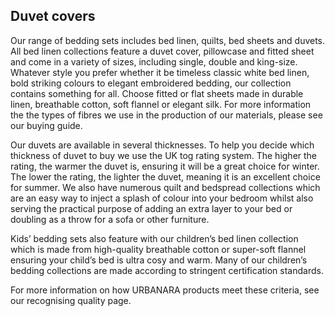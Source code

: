 ## Duvet covers

Our range of bedding sets includes bed linen, quilts, bed sheets and duvets. All bed linen collections feature a duvet cover, pillowcase and fitted sheet and come in a variety of sizes, including single, double and king-size. Whatever style you prefer whether it be timeless classic white bed linen, bold striking colours to elegant embroidered bedding, our collection contains something for all. Choose fitted or flat sheets made in durable linen, breathable cotton, soft flannel or elegant silk. For more information the the types of fibres we use in the production of our materials, please see our buying guide. 

Our duvets are available in several thicknesses. To help you decide which thickness of duvet to buy we use the UK tog rating system. The higher the rating, the warmer the duvet is, ensuring it will be a great choice for winter. The lower the rating, the lighter the duvet, meaning it is an excellent choice for summer. We also have numerous quilt and bedspread collections which are an easy way to inject a splash of colour into your bedroom whilst also serving the practical purpose of adding an extra layer to your bed or doubling as a throw for a sofa or other furniture.

Kids’ bedding sets also feature with our children’s bed linen collection which is made from high-quality breathable cotton or super-soft flannel ensuring your child’s bed is ultra cosy and warm. Many of our children’s bedding collections are made according to stringent certification standards. 

For more information on how URBANARA products meet these criteria, see our recognising quality page.
